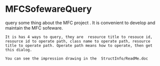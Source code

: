 # MFCSofewareQuery
query some thing about the MFC project . It is convenient to develop and  maintain the MFC sofeware.

    It is has 4 ways to query, they are  resource title to resouce id, resource id to operate path, class name to operate path, resource title to operate path. Operate path means how to operate, then get this dialog. 
    
    You can see the impression drawing in the  StructInfo/ReadMe.doc
    
